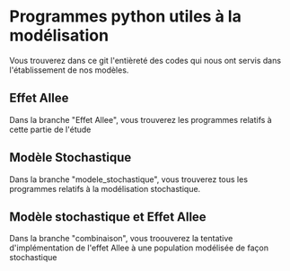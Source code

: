 # Programmes python utiles à la modélisation
Vous trouverez dans ce git l'entièreté des codes qui nous ont servis dans l'établissement de nos modèles. 
## Effet Allee 
Dans la branche "Effet Allee", vous trouverez les programmes relatifs à cette partie de l'étude
## Modèle Stochastique
Dans la branche "modele_stochastique", vous trouverez tous les programmes relatifs à la modélisation stochastique.
## Modèle stochastique et Effet Allee
Dans la branche "combinaison", vous troouverez la tentative d'implémentation de l'effet Allee à une population modélisée de façon stochastique
